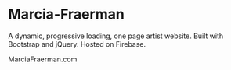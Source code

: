 # Marcia-Fraerman
A dynamic, progressive loading, one page  artist website. Built with Bootstrap and jQuery. Hosted on Firebase.

MarciaFraerman.com
